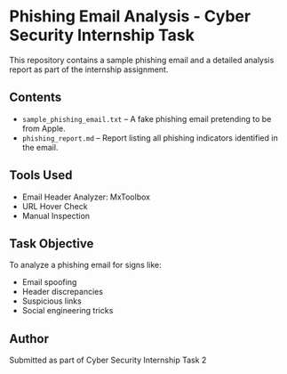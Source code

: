 # Phishing Email Analysis - Cyber Security Internship Task

This repository contains a sample phishing email and a detailed analysis report as part of the internship assignment.

## Contents

- `sample_phishing_email.txt` – A fake phishing email pretending to be from Apple.
- `phishing_report.md` – Report listing all phishing indicators identified in the email.

## Tools Used

- Email Header Analyzer: MxToolbox
- URL Hover Check
- Manual Inspection

## Task Objective

To analyze a phishing email for signs like:
- Email spoofing
- Header discrepancies
- Suspicious links
- Social engineering tricks

## Author

Submitted as part of Cyber Security Internship Task 2
